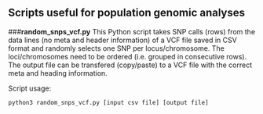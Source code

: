 ## Scripts useful for population genomic analyses

###**random_snps_vcf.py**
This Python script takes SNP calls (rows) from the data lines (no meta and header information) of a VCF file saved in CSV format and randomly selects one SNP per locus/chromosome. The loci/chromosomes need to be ordered (i.e. grouped in consecutive rows). The output file can be transfered (copy/paste) to a VCF file with the correct meta and heading information.

Script usage:
```
python3 random_snps_vcf.py [input csv file] [output file]
```
